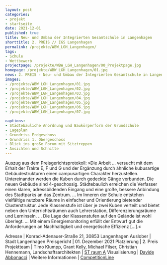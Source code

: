 ```yaml
---
layout: post
categories:
- projekt
- startseite
date: 2021-12-01
published: true
title: Neu- und Umbau der Integrierten Gesamtschule in Langenhagen
shorttitle: 2. PREIS // IGS Langenhagen
permalink: /projekte/WBW_LGH_Langenhagen/
tags: 
- Schule
- Wettbewerb 
projectpage: /projekte/WBW_LGH_Langenhagen/00_Projektpage.jpg
homepage: /projekte/WBW_LGH_Langenhagen/01.jpg
news: 2. PREIS - Neu- und Umbau der Integrierten Gesamtschule in Langenhagen
images:
- /projekte/WBW_LGH_Langenhagen/01.jpg 
- /projekte/WBW_LGH_Langenhagen/02.jpg 
- /projekte/WBW_LGH_Langenhagen/03.jpg 
- /projekte/WBW_LGH_Langenhagen/04.jpg 
- /projekte/WBW_LGH_Langenhagen/05.jpg 
- /projekte/WBW_LGH_Langenhagen/06.jpg 
- /projekte/WBW_LGH_Langenhagen/07.jpg

captions:
- Städtebauliche Anordnung und Baukörperform der Grundschule  
- Lageplan
- Grundriss Erdgeschoss 
- Grundriss 1. Obergeschoss 
- Blick ins große Forum mit Sitztreppen 
- Ansichten und Schnitte 
---
```


Auszug aus dem Preisgerichtsprotokoll: »Die Arbeit ... versucht mit dem Erhalt der Trakte E, F und G und der Ergänzung durch ähnliche kubusartige Gebäudestrukturen einen campusartigen Charakter herzustellen. Untereinander werden die Kuben durch gedeckte Gänge verbunden. Die neuen Gebäude sind 4-geschossig. Städtebaulich erreichen die Verfasser einen klaren, adressbildenden Eingang und eine große, bessere Anbindung des Stadtparks an das Zentrum. ... Im Inneren der Schule entstehen vielfältige nutzbare Räume in einfacher und Orientierung bietender Clusterstruktur. Jede Klassenstufe ist über je zwei Kuben verteilt und bietet neben den Unterrichtsräumen auch Lehrerstation, Differenzierungsräume und Lerninseln. ... Die Lage der Klassenstufen auf den Gelände ist wohl überlegt. ... Mit einem Energiemonitoring erfüllt der Entwurf gut die Anforderungen an Nachhaltigkeit und energetische Effizienz [...].«



Adresse					|	Konrad-Adenauer-Straße 21, 30853 Langenhagen
Auslober				|	Stadt Langenhagen
Preisgericht			|	01. Dezember 2021
Platzierung				|	2. Preis
Projektteam				|	Timo Klumpp, Grant Kelly, Michael Filser, Christian Hennemann, 
Landschaftsarchitekten	|	[ST raum A](http://www.strauma.com)
Visualisierung 			| 	[Davide Abbonacci](https://www.abbonacci.com)
						|
Weitere Informationen   |   [CompetitionLine](https://www.competitionline.com/de/news/ergebnisse/wettbewerbsergebnis-schule-423963.html) 